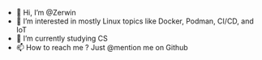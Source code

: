 - 👋 Hi, I’m @Zerwin
- 👀 I’m interested in mostly Linux topics like Docker, Podman, CI/CD, and IoT
- 🌱 I’m currently studying CS
- 📫 How to reach me ? Just @mention me on Github

<!---
Zerwin/Zerwin is a ✨ special ✨ repository because its `README.md` (this file) appears on your GitHub profile.
You can click the Preview link to take a look at your changes.
--->

